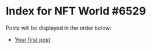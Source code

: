 # Index for NFT World #6529
Posts will be displayed in the order below:

- [Your first post](./001-first.md)

